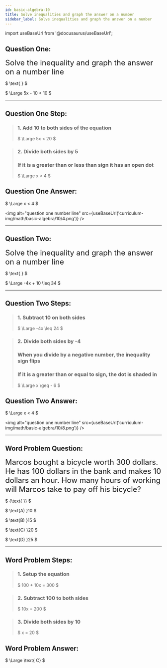 ```yaml
---
id: basic-algebra-10
title: Solve inequalities and graph the answer on a number
sidebar_label: Solve inequalities and graph the answer on a number
---
```


import useBaseUrl from '@docusaurus/useBaseUrl';

## Question One:

<font size="5">Solve the inequality and graph the answer on a number line</font>

$
\text{ }
$

$
 \Large 5x - 10 < 10
$

---

## Question One Step:

> ### 1. Add 10 to both sides of the equation
>
> $
> \Large 5x < 20
> $

> ### 2. Divide both sides by 5
>
> ### If it is a greater than or less than sign it has an open dot
>
> $
> \Large x < 4
>$

## Question One Answer:

$
\Large x < 4
$

<img alt="question one number line" src={useBaseUrl('curriculum-img/math/basic-algebra/10/4.png')} />

---

## Question Two:

<font size="5">Solve the inequality and graph the answer on a number line</font>

$
\text{ }
$

$
 \Large -4x + 10 \leq  34
$

---

## Question Two Steps:

> ### 1. Subtract 10 on both sides
>
> $
> \Large -4x \leq 24
>$

> ### 2. Divide both sides by -4
>
> ### When you divide by a negative number, the inequality sign flips
>
> ### If it is a greater than or equal to sign, the dot is shaded in
>
> $
> \Large x \geq - 6
>$

## Question Two Answer:

$
\Large x < 4
$

<img alt="question one number line" src={useBaseUrl('curriculum-img/math/basic-algebra/10/8.png')} />

---

## Word Problem Question:

<font size="5">Marcos bought a bicycle worth 300 dollars. He has 100 dollars in the bank and makes 10 dollars an hour. How many hours of working will Marcos take to pay off his bicycle?</font>

$
{\text{ }}
$

$
\text{A) }10
$

$
\text{B) }15
$

$
\text{C) }20
$

$
\text{D) }25
$

---

## Word Problem Steps:

> ### 1. Setup the equation
>
> $
> 100 + 10x = 300
>$

> ### 2. Subtract 100 to both sides
>
> $
> 10x = 200
>$

> ### 3. Divide both sides by 10
>
> $
> x = 20
>$

## Word Problem Answer:

$
\Large \text{ C}
$
